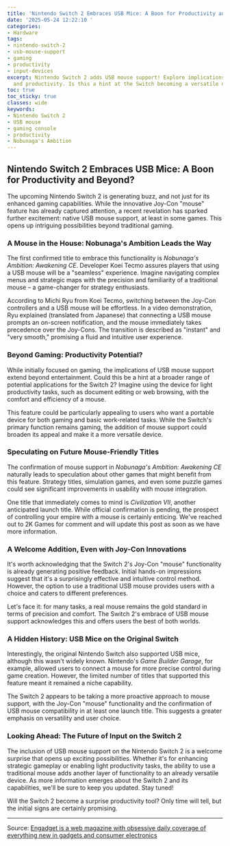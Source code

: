 ```yaml
---
title: 'Nintendo Switch 2 Embraces USB Mice: A Boon for Productivity and Beyond?'
date: '2025-05-24 12:22:10 '
categories:
- Hardware
tags:
- nintendo-switch-2
- usb-mouse-support
- gaming
- productivity
- input-devices
excerpt: Nintendo Switch 2 adds USB mouse support! Explore implications for gaming
  and productivity. Is this a hint at the Switch becoming a versatile device?
toc: true
toc_sticky: true
classes: wide
keywords:
- Nintendo Switch 2
- USB mouse
- gaming console
- productivity
- Nobunaga's Ambition
---
```


## Nintendo Switch 2 Embraces USB Mice: A Boon for Productivity and Beyond?

The upcoming Nintendo Switch 2 is generating buzz, and not just for its enhanced gaming capabilities. While the innovative Joy-Con "mouse" feature has already captured attention, a recent revelation has sparked further excitement: native USB mouse support, at least in some games. This opens up intriguing possibilities beyond traditional gaming.

### A Mouse in the House: Nobunaga's Ambition Leads the Way

The first confirmed title to embrace this functionality is *Nobunaga's Ambition: Awakening CE*. Developer Koei Tecmo assures players that using a USB mouse will be a "seamless" experience. Imagine navigating complex menus and strategic maps with the precision and familiarity of a traditional mouse – a game-changer for strategy enthusiasts.

According to Michi Ryu from Koei Tecmo, switching between the Joy-Con controllers and a USB mouse will be effortless. In a video demonstration, Ryu explained (translated from Japanese) that connecting a USB mouse prompts an on-screen notification, and the mouse immediately takes precedence over the Joy-Cons. The transition is described as "instant" and "very smooth," promising a fluid and intuitive user experience.

### Beyond Gaming: Productivity Potential?

While initially focused on gaming, the implications of USB mouse support extend beyond entertainment. Could this be a hint at a broader range of potential applications for the Switch 2? Imagine using the device for light productivity tasks, such as document editing or web browsing, with the comfort and efficiency of a mouse.

This feature could be particularly appealing to users who want a portable device for both gaming and basic work-related tasks. While the Switch's primary function remains gaming, the addition of mouse support could broaden its appeal and make it a more versatile device.

### Speculating on Future Mouse-Friendly Titles

The confirmation of mouse support in *Nobunaga's Ambition: Awakening CE* naturally leads to speculation about other games that might benefit from this feature. Strategy titles, simulation games, and even some puzzle games could see significant improvements in usability with mouse integration.

One title that immediately comes to mind is *Civilization VII*, another anticipated launch title. While official confirmation is pending, the prospect of controlling your empire with a mouse is certainly enticing. We've reached out to 2K Games for comment and will update this post as soon as we have more information.

### A Welcome Addition, Even with Joy-Con Innovations

It's worth acknowledging that the Switch 2's Joy-Con "mouse" functionality is already generating positive feedback. Initial hands-on impressions suggest that it's a surprisingly effective and intuitive control method. However, the option to use a traditional USB mouse provides users with a choice and caters to different preferences.

Let's face it: for many tasks, a real mouse remains the gold standard in terms of precision and comfort. The Switch 2's embrace of USB mouse support acknowledges this and offers users the best of both worlds.

### A Hidden History: USB Mice on the Original Switch

Interestingly, the original Nintendo Switch also supported USB mice, although this wasn't widely known. Nintendo's *Game Builder Garage*, for example, allowed users to connect a mouse for more precise control during game creation. However, the limited number of titles that supported this feature meant it remained a niche capability.

The Switch 2 appears to be taking a more proactive approach to mouse support, with the Joy-Con "mouse" functionality and the confirmation of USB mouse compatibility in at least one launch title. This suggests a greater emphasis on versatility and user choice.

### Looking Ahead: The Future of Input on the Switch 2

The inclusion of USB mouse support on the Nintendo Switch 2 is a welcome surprise that opens up exciting possibilities. Whether it's for enhancing strategic gameplay or enabling light productivity tasks, the ability to use a traditional mouse adds another layer of functionality to an already versatile device. As more information emerges about the Switch 2 and its capabilities, we'll be sure to keep you updated. Stay tuned!

Will the Switch 2 become a surprise productivity tool? Only time will tell, but the initial signs are certainly promising.

---

Source: [Engadget is a web magazine with obsessive daily coverage of everything new in gadgets and consumer electronics](https://www.engadget.com/gaming/nintendo/nintendo-switch-2-will-support-regular-usb-mice-in-at-least-one-game-205725720.html?src=rss)